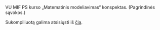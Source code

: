 VU MIF PS kurso „Matematinis modeliavimas“ konspektas. (Pagrindinės
sąvokos.)

Sukompiliuotą galima atsisiųsti iš <a href="http://dl.dropbox.com/u/67919929/matematinis-modeliavimas.pdf?dl=1">čia</a>.
